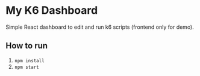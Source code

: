 # My K6 Dashboard

Simple React dashboard to edit and run k6 scripts (frontend only for demo).

## How to run

1. `npm install`
2. `npm start`
